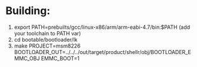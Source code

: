 # Building:
1. export PATH=prebuilts/gcc/linux-x86/arm/arm-eabi-4.7/bin:$PATH (add your toolchain to PATH var)
2. cd bootable/bootloader/lk
3. make PROJECT=msm8226 BOOTLOADER_OUT=../../../out/target/product/shellr/obj/BOOTLOADER_EMMC_OBJ EMMC_BOOT=1